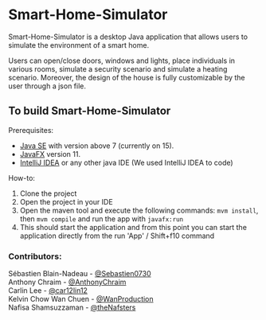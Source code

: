 # Smart-Home-Simulator
Smart-Home-Simulator is a desktop Java application that allows users to simulate the environment of a smart home.

Users can open/close doors, windows and lights, place individuals in various rooms, simulate a security scenario and simulate a heating scenario. Moreover, the design of the house is fully customizable by the user through a json file.

## To build Smart-Home-Simulator
Prerequisites:
- [Java SE](https://www.oracle.com/java/technologies/javase-downloads.html) with version above 7 (currently on 15).
- [JavaFX](https://gluonhq.com/products/javafx/) version 11.
- [IntelliJ IDEA](https://www.jetbrains.com/idea/) or any other java IDE (We used IntelliJ IDEA to code)

How-to:
1. Clone the project
2. Open the project in your IDE
3. Open the maven tool and execute the following commands: ``mvm install``, then ``mvm compile`` and run the app with ``javafx:run``
4. This should start the application and from this point you can start the application directly from the run 'App' / Shift+f10 command

### Contributors:
Sébastien Blain-Nadeau - [@Sebastien0730](https://github.com/sebastien-blain) <br />
Anthony Chraim - [@AnthonyChraim](https://github.com/AnthonyChraim) <br />
Carlin Lee - [@car12lin12](https://github.com/car12lin12) <br />
Kelvin Chow Wan Chuen - [@WanProduction](https://github.com/WanProduction) <br />
Nafisa Shamsuzzaman - [@theNafsters](https://github.com/theNafsters) <br />
